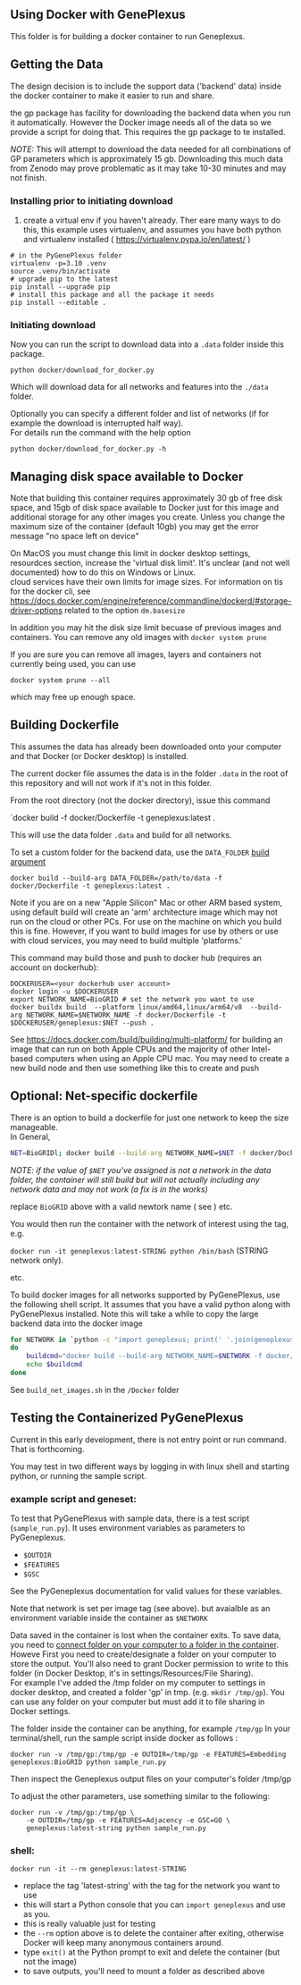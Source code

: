 ## Using Docker with GenePlexus

This folder is for building a docker container to run Geneplexus.  


## Getting the Data

The design decision is to include the support data ('backend' data) inside the docker container to make it easier to run and share. 

the gp package has facility for downloading the backend data when you run it automatically.   However the Docker image needs 
all of the data so we provide a script for doing that.   This requires the gp package to te installed.  

*NOTE:* This will attempt to download the data needed for all combinations of GP parameters which is approximately 15 gb.   Downloading
this much data from Zenodo may prove problematic as it may take 10-30 minutes and may not finish.  

### Installing prior to initiating download

1. create a virtual env if you haven't already.  Ther eare many ways to do this, this example uses virtualenv, and assumes you have 
both python and virtualenv installed ( https://virtualenv.pypa.io/en/latest/ )

```
# in the PyGenePlexus folder
virtualenv -p=3.10 .venv
source .venv/bin/activate
# upgrade pip to the latest
pip install --upgrade pip
# install this package and all the package it needs
pip install --editable .
```

### Initiating download

Now you can run the script to download data into a `.data` folder inside this package. 

```
python docker/download_for_docker.py
```
Which will download data for all networks and features into the `./data` folder.    

Optionally you can specify a different folder and list of networks (if for example the download is interrupted half way).  
For details run the command with the help option

```
python docker/download_for_docker.py -h
```


## Managing disk space available to Docker

Note that building this container requires approximately 30 gb of free disk space, and 15gb of disk space available to Docker just for 
this image and additional storage for any other images you create.  Unless you change the maximum size of the container (default 10gb) you 
may get the error message "no space left on device"

On MacOS you must change this limit in docker desktop settings, resourdces section, increase the 'virtual disk limit'.    It's unclear (and not well documented) how to do this on Windows or Linux.  
cloud services have their own limits for image sizes.   For information on tis for the docker cli, see https://docs.docker.com/engine/reference/commandline/dockerd/#storage-driver-options related to the option `dm.basesize`

In addition you may hit the disk size limit becuase of previous images and containers.  You can remove any old images with `docker system prune`

If you are sure you can remove all images, layers and containers not currently being used, you can use 

`docker system prune --all` 

which may free up enough space. 

## Building Dockerfile

This assumes the data has already been downloaded onto your computer and that Docker (or Docker desktop) is installed. 

The current docker file assumes the data is in the folder `.data` in the root of this repository and will not work if it's not in this folder. 

From the root directory (not the docker directory), issue this command

`docker build -f docker/Dockerfile -t geneplexus:latest .

This will use the data folder `.data` and build for all networks. 

To set a custom folder for the backend data, use the `DATA_FOLDER` [build argument](https://docs.docker.com/engine/reference/commandline/build/#build-arg)

`docker build --build-arg DATA_FOLDER=/path/to/data -f docker/Dockerfile -t geneplexus:latest .`

Note if you are on a new "Apple Silicon" Mac or other ARM based system, using default build will create an 'arm' 
architecture image which may not run on the cloud or other PCs.    For use on the machine on which you build this is fine.  However, 
if you want to build images for use by others or use with cloud services, you may need to build multiple 'platforms.'

This command may build those and push to docker hub (requires an account on dockerhub): 

```
DOCKERUSER=<your dockerhub user account>
docker login -u $DOCKERUSER
export NETWORK_NAME=BioGRID # set the network you want to use
docker buildx build  --platform linux/amd64,linux/arm64/v8  --build-arg NETWORK_NAME=$NETWORK_NAME -f docker/Dockerfile -t $DOCKERUSER/geneplexus:$NET --push .
```

See https://docs.docker.com/build/building/multi-platform/ for building an image that can run on both Apple CPUs and the majority of other Intel-based computers when using an Apple CPU mac.   You may need to create a new build node and then use something like this to create and push


## Optional: Net-specific dockerfile

There is an option to build a dockerfile for just one network to keep the size manageable.  
In General, 

```bash
NET=BioGRIDl; docker build --build-arg NETWORK_NAME=$NET -f docker/Dockerfile -t geneplexus:latest-$NET .
```

*NOTE: if the value of `$NET` you've assigned is not a network in the data folder, the container will still build but will not
actually including any network data and may not work (a fix is in the works)*


replace `BioGRID` above with a valid newtork name ( see )
etc.  

You would then run the container with the network of interest using the tag, e.g. 

`docker run -it geneplexus:latest-STRING python /bin/bash` (STRING network only).

etc.  

To build docker images for all networks supported by PyGenePlexus, use the following shell script.  It assumes that you have a valid python along with PyGenePlexus installed.    Note this will take a while to copy the large backend data into the docker image

```zsh
for NETWORK in `python -c "import geneplexus; print(' '.join(geneplexus.config.ALL_NETWORKS))"`
do
    buildcmd="docker build --build-arg NETWORK_NAME=$NETWORK -f docker/Dockerfile -t geneplexus:$NETWORK ."
    echo $buildcmd
done
```

See `build_net_images.sh` in the `/Docker` folder


## Testing the Containerized PyGenePlexus

Current in this early development, there is not entry point or run command.  That is forthcoming. 

You may test in two different ways by logging in with linux shell and starting python, or running the sample script. 

### example script and geneset:  

To test that PyGenePlexus with sample data, there is a test script (`sample_run.py`).  It uses environment variables as 
parameters to PyGeneplexus. 

- `$OUTDIR`
- `$FEATURES`
- `$GSC`

See the PyGeneplexus documentation for valid values for these variables. 

Note that network is set per image tag (see above).  but avaialble as an environment variable inside the container as `$NETWORK`

Data saved in the container is lost when the container exits.  To save data, you need to [connect folder on your computer to a folder in the container](https://docs.docker.com/storage/bind-mounts/).  Howeve First you need to create/designate a folder on your computer to store the output.   You'll also need to
grant Docker permission to write to this folder (in Docker Desktop, it's in settings/Resources/File Sharing).  
For example I've added the /tmp folder on my computer to settings in docker desktop, and created a folder 'gp' in tmp.   (e.g. `mkdir /tmp/gp`).   You can use any folder on your computer but must add it to file sharing in Docker settings. 


The folder inside the container can be anything, for example `/tmp/gp` In your terminal/shell, run the sample script inside docker as follows : 

```
docker run -v /tmp/gp:/tmp/gp -e OUTDIR=/tmp/gp -e FEATURES=Embedding geneplexus:BioGRID python sample_run.py
```

Then inspect the Geneplexus output files on your computer's folder /tmp/gp

To adjust the other parameters, use something similar to the following: 

```
docker run -v /tmp/gp:/tmp/gp \
    -e OUTDIR=/tmp/gp -e FEATURES=Adjacency -e GSC=GO \
    geneplexus:latest-string python sample_run.py
```


### shell: 

`docker run -it --rm geneplexus:latest-STRING`

   - replace the tag 'latest-string' with the tag for the network you want to use
   - this will start a Python console that you can `import geneplexus` and use as you.   
   - this is really valuable just for testing
   - the `--rm` option above is to delete the container after exiting, otherwise Docker will 
      keep many anonymous containers around. 
   - type `exit()` at the Python prompt to exit and delete the container (but not the image) 
   - to save outputs, you'll need to mount a folder as described above
